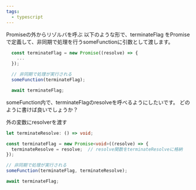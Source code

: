 ```yaml
---
tags:
  - typescript
---
```


Promiseの外からリゾルバを呼ぶ
以下のような形で、terminateFlag をPromiseで定義して、非同期で処理を行うsomeFunctionに引数として渡します。
```ts
  const terminateFlag = new Promise((resolve) => {
    ...
  });

  // 非同期で処理が実行される
  someFunction(terminateFlag);

  await terminateFlag;
```
someFunction内で、terminateFlagのresolveを呼べるようにしたいです。
どのように書けば良いでしょうか？

外の変数にresolverを渡す
```ts
let terminateResolve: () => void;

const terminateFlag = new Promise<void>((resolve) => {
  terminateResolve = resolve;  // resolve関数をterminateResolveに格納
});

// 非同期で処理が実行される
someFunction(terminateFlag, terminateResolve);

await terminateFlag;
```